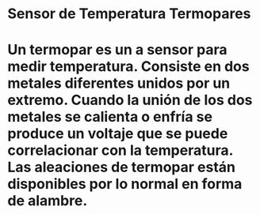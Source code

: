 # Sensor de Temperatura Termopares
# Un termopar es un a sensor para medir temperatura. Consiste en dos metales diferentes unidos por un extremo. Cuando la unión de los dos metales se calienta o enfría se produce un voltaje que se puede correlacionar con la temperatura. Las aleaciones de termopar están disponibles por lo normal en forma de alambre.
